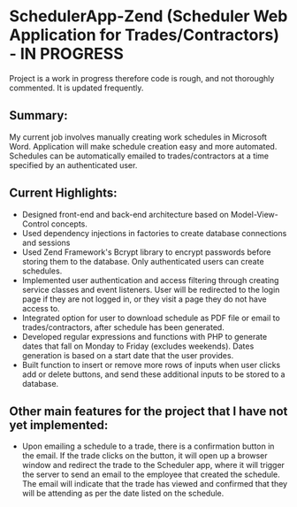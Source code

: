 # SchedulerApp-Zend (Scheduler Web Application for Trades/Contractors) - IN PROGRESS 

Project is a work in progress therefore code is rough, and not thoroughly commented. It is updated frequently.


## Summary:


My current job involves manually creating work schedules in Microsoft Word. Application will make schedule creation easy and more automated. Schedules can be automatically emailed to trades/contractors at a time specified by an authenticated user.

## Current Highlights:
- Designed front-end and back-end architecture based on Model-View-Control concepts.
- Used dependency injections in factories to create database connections and sessions
- Used Zend Framework's Bcrypt library to encrypt passwords before storing them to the database. Only authenticated users can create schedules.
- Implemented user authentication and access filtering through creating service classes and event listeners. User will be redirected to the login page if they are not logged in, or they visit a page they do not have access to.
- Integrated option for user to download schedule as PDF file or email to trades/contractors, after schedule has been generated.
- Developed regular expressions and functions with PHP to generate dates that fall on Monday to Friday (excludes weekends). Dates generation is based on a start date that the user provides.
-	Built function to insert or remove more rows of inputs when user clicks add or delete buttons, and send these additional inputs to be stored to a database.


## Other main features for the project that I have not yet implemented:
 
- Upon emailing a schedule to a trade, there is a confirmation button in the email. If the trade clicks on the button, it will open up a browser window and redirect the trade to the Scheduler app, where it will trigger the server to send an email to the employee that created the schedule. The email will indicate that the trade has viewed and confirmed that they will be attending as per the date listed on the schedule.
